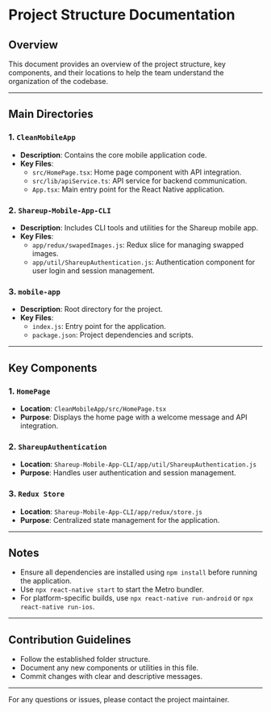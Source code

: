# Project Structure Documentation

## Overview
This document provides an overview of the project structure, key components, and their locations to help the team understand the organization of the codebase.

---

## Main Directories

### 1. `CleanMobileApp`
- **Description**: Contains the core mobile application code.
- **Key Files**:
  - `src/HomePage.tsx`: Home page component with API integration.
  - `src/lib/apiService.ts`: API service for backend communication.
  - `App.tsx`: Main entry point for the React Native application.

### 2. `Shareup-Mobile-App-CLI`
- **Description**: Includes CLI tools and utilities for the Shareup mobile app.
- **Key Files**:
  - `app/redux/swapedImages.js`: Redux slice for managing swapped images.
  - `app/util/ShareupAuthentication.js`: Authentication component for user login and session management.

### 3. `mobile-app`
- **Description**: Root directory for the project.
- **Key Files**:
  - `index.js`: Entry point for the application.
  - `package.json`: Project dependencies and scripts.

---

## Key Components

### 1. `HomePage`
- **Location**: `CleanMobileApp/src/HomePage.tsx`
- **Purpose**: Displays the home page with a welcome message and API integration.

### 2. `ShareupAuthentication`
- **Location**: `Shareup-Mobile-App-CLI/app/util/ShareupAuthentication.js`
- **Purpose**: Handles user authentication and session management.

### 3. `Redux Store`
- **Location**: `Shareup-Mobile-App-CLI/app/redux/store.js`
- **Purpose**: Centralized state management for the application.

---

## Notes
- Ensure all dependencies are installed using `npm install` before running the application.
- Use `npx react-native start` to start the Metro bundler.
- For platform-specific builds, use `npx react-native run-android` or `npx react-native run-ios`.

---

## Contribution Guidelines
- Follow the established folder structure.
- Document any new components or utilities in this file.
- Commit changes with clear and descriptive messages.

---

For any questions or issues, please contact the project maintainer.